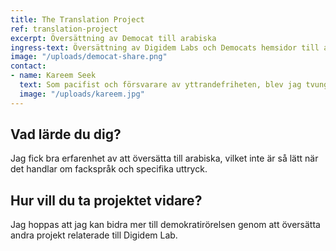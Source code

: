 ```yaml
---
title: The Translation Project
ref: translation-project
excerpt: Översättning av Democat till arabiska
ingress-text: Översättning av Digidem Labs och Democats hemsidor till arabiska.
image: "/uploads/democat-share.png"
contact:
- name: Kareem Seek
  text: Som pacifist och försvarare av yttrandefriheten, blev jag tvungen att fly mitt hemland för att inte dras in i kriget. Mitt mål just nu är att komma in på högskolan innan året är slut!
  image: "/uploads/kareem.jpg"
---
```


## Vad lärde du dig?
Jag fick bra erfarenhet av att översätta till arabiska, vilket inte är så lätt när det handlar om fackspråk och specifika uttryck.

## Hur vill du ta projektet vidare?
Jag hoppas att jag kan bidra mer till demokratirörelsen genom att översätta andra projekt relaterade till Digidem Lab.
